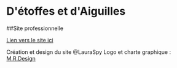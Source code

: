 ﻿# D'étoffes et d'Aiguilles
 ##Site professionnelle

 [Lien vers le site ici](https://d-etoffes-et-d-aiguilles.fr)

Création et design du site @LauraSpy
Logo et charte graphique : [M.R.Design](https://www.instagram.com/m.r_design__?igsh=dGZzOHdoZXk2YXU=)

 
